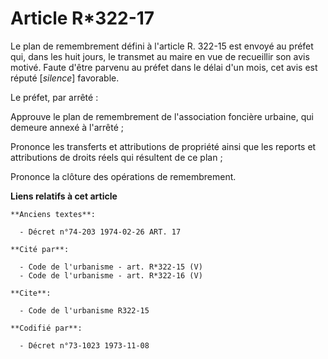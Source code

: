# Article R*322-17

Le plan de remembrement défini à l'article R. 322-15 est envoyé au préfet qui, dans les huit jours, le transmet au maire en
vue de recueillir son avis motivé. Faute d'être parvenu au préfet dans le délai d'un mois, cet avis est réputé [*silence*]
favorable.

Le préfet, par arrêté :

Approuve le plan de remembrement de l'association foncière urbaine, qui demeure annexé à l'arrêté ;

Prononce les transferts et attributions de propriété ainsi que les reports et attributions de droits réels qui résultent de
ce plan ;

Prononce la clôture des opérations de remembrement.

**Liens relatifs à cet article**

	**Anciens textes**:

	  - Décret n°74-203 1974-02-26 ART. 17

	**Cité par**:

	  - Code de l'urbanisme - art. R*322-15 (V)
	  - Code de l'urbanisme - art. R*322-16 (V)

	**Cite**:

	  - Code de l'urbanisme R322-15

	**Codifié par**:

	  - Décret n°73-1023 1973-11-08
